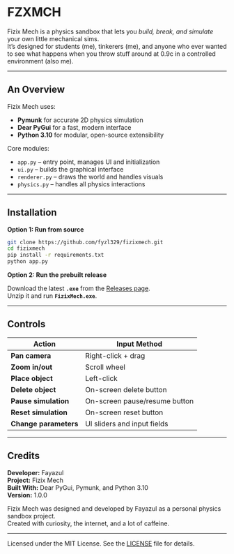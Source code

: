 # FZXMCH

Fizix Mech is a physics sandbox that lets you *build, break, and simulate* your own little mechanical sims.  
It’s designed for students (me), tinkerers (me), and anyone who ever wanted to see what happens when you throw stuff around at 0.9c in a controlled environment (also me).

---

## An Overview

Fizix Mech uses:
- **Pymunk** for accurate 2D physics simulation
- **Dear PyGui** for a fast, modern interface
- **Python 3.10** for modular, open-source extensibility

Core modules:
- `app.py` – entry point, manages UI and initialization  
- `ui.py` – builds the graphical interface  
- `renderer.py` – draws the world and handles visuals  
- `physics.py` – handles all physics interactions  

---

## Installation

**Option 1: Run from source**

```bash
git clone https://github.com/fyzl329/fizixmech.git
cd fizixmech
pip install -r requirements.txt
python app.py
```

**Option 2: Run the prebuilt release**

Download the latest **`.exe`** from the [Releases page](https://github.com/fyzl329/fizixmech/releases).  
Unzip it and run **`FizixMech.exe`**.

---
## Controls
| Action             | Input Method                     |
|--------------------|----------------------------------|
| **Pan camera**     | Right-click + drag               |
| **Zoom in/out**    | Scroll wheel                     |
| **Place object**   | Left-click                       |
| **Delete object**  | On-screen delete button          |
| **Pause simulation** | On-screen pause/resume button  |
| **Reset simulation** | On-screen reset button         |
| **Change parameters** | UI sliders and input fields   |

---

## Credits

**Developer:** Fayazul  
**Project:** Fizix Mech  
**Built With:** Dear PyGui, Pymunk, and Python 3.10  
**Version:** 1.0.0  

Fizix Mech was designed and developed by Fayazul as a personal physics sandbox project.  
Created with curiosity, the internet, and a lot of caffeine.

---

Licensed under the MIT License. See the [LICENSE](./LICENSE) file for details.
